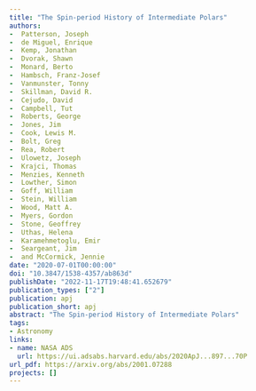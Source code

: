 ```yaml
---
title: "The Spin-period History of Intermediate Polars"
authors:
-  Patterson, Joseph
-  de Miguel, Enrique
-  Kemp, Jonathan
-  Dvorak, Shawn
-  Monard, Berto
-  Hambsch, Franz-Josef
-  Vanmunster, Tonny
-  Skillman, David R.
-  Cejudo, David
-  Campbell, Tut
-  Roberts, George
-  Jones, Jim
-  Cook, Lewis M.
-  Bolt, Greg
-  Rea, Robert
-  Ulowetz, Joseph
-  Krajci, Thomas
-  Menzies, Kenneth
-  Lowther, Simon
-  Goff, William
-  Stein, William
-  Wood, Matt A.
-  Myers, Gordon
-  Stone, Geoffrey
-  Uthas, Helena
-  Karamehmetoglu, Emir
-  Seargeant, Jim
-  and McCormick, Jennie
date: "2020-07-01T00:00:00"
doi: "10.3847/1538-4357/ab863d"
publishDate: "2022-11-17T19:48:41.652679"
publication_types: ["2"]
publication: apj
publication_short: apj
abstract: "The Spin-period History of Intermediate Polars"
tags:
- Astronomy
links:
- name: NASA ADS
  url: https://ui.adsabs.harvard.edu/abs/2020ApJ...897...70P
url_pdf: https://arxiv.org/abs/2001.07288
projects: []
---
```

